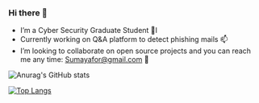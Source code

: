 ### Hi there 👋

<!--
**suumaya/suumaya** is a ✨ _special_ ✨ repository because its `README.md` (this file) appears on your GitHub profile.
-->



- I’m a Cyber Security Graduate Student 🔭I
- Currently working on Q&A platform to detect phishing mails 📫  
-  I’m looking to collaborate on open source projects and you can reach me any time: Sumayafor@gmail.com 👯 

<!-- [![Readme Card](https://github-readme-stats.vercel.app/api/pin/?username=suumaya&repo=github-readme-stats&theme=tokyonight)](https://github.com/suumaya/github-readme-stats) -->

<!-- ![Anurag's GitHub stats](https://github-readme-stats.vercel.app/api?username=suumaya&hide=contribs,prs)
 -->
<!-- ![Anurag's GitHub stats](https://github-readme-stats.vercel.app/api?username=suumaya&count_private=true) -->

<!-- ![Anurag's GitHub stats](https://github-readme-stats.vercel.app/api?username=suumaya&show_icons=true) -->
![Anurag's GitHub stats](https://github-readme-stats.vercel.app/api?username=suumaya&show_icons=true&theme=tokyonight)
<!-- [![Top Langs](https://github-readme-stats.vercel.app/api/top-langs/?username=suumaya)](https://github.com/suumaya/github-readme-stats) -->

[![Top Langs](https://github-readme-stats.vercel.app/api/top-langs/?username=suumaya&layout=compact&langs_count=10)](https://github.com/anuraghazra/github-readme-stats&theme=tokyonight)

